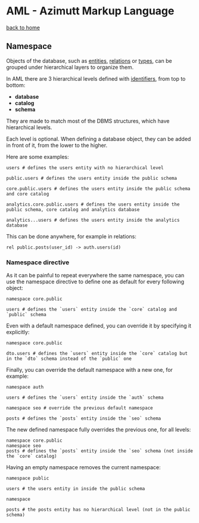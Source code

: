 # AML - Azimutt Markup Language

[back to home](./README.md)


## Namespace

Objects of the database, such as [entities](./entity.md), [relations](./relation.md) or [types](./type.md), can be grouped under hierarchical layers to organize them.

In AML there are 3 hierarchical levels defined with [identifiers](./identifier.md), from top to bottom:

- **database**
- **catalog**
- **schema**

They are made to match most of the DBMS structures, which have hierarchical levels.

Each level is optional. When defining a database object, they can be added in front of it, from the lower to the higher.

Here are some examples:

```aml
users # defines the users entity with no hierarchical level

public.users # defines the users entity inside the public schema

core.public.users # defines the users entity inside the public schema and core catalog

analytics.core.public.users # defines the users entity inside the public schema, core catalog and analytics database

analytics...users # defines the users entity inside the analytics database
```

This can be done anywhere, for example in relations:

```aml
rel public.posts(user_id) -> auth.users(id)
```


### Namespace directive

As it can be painful to repeat everywhere the same namespace, you can use the namespace directive to define one as default for every following object:

```aml
namespace core.public

users # defines the `users` entity inside the `core` catalog and `public` schema
```

Even with a default namespace defined, you can override it by specifying it explicitly:

```aml
namespace core.public

dto.users # defines the `users` entity inside the `core` catalog but in the `dto` schema instead of the `public` one
```

Finally, you can override the default namespace with a new one, for example:

```aml
namespace auth

users # defines the `users` entity inside the `auth` schema

namespace seo # override the previous default namespace

posts # defines the `posts` entity inside the `seo` schema
```

The new defined namespace fully overrides the previous one, for all levels:

```aml
namespace core.public
namespace seo
posts # defines the `posts` entity inside the `seo` schema (not inside the `core` catalog)
```

Having an empty namespace removes the current namespace:

```aml
namespace public

users # the users entity in inside the public schema

namespace

posts # the posts entity has no hierarchical level (not in the public schema)
```
